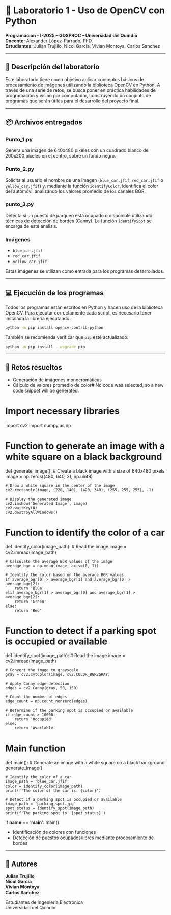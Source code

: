 # 🧪 Laboratorio 1 - Uso de OpenCV con Python  
**Programación – I-2025 – GDSPROC – Universidad del Quindío**  
**Docente:** Alexander López-Parrado, PhD.  
**Estudiantes:** Julian Trujillo, Nicol Garcia, Vivian Montoya, Carlos Sanchez

---

## 🎯 Descripción del laboratorio
Este laboratorio tiene como objetivo aplicar conceptos básicos de procesamiento de imágenes utilizando la biblioteca OpenCV en Python. A través de una serie de retos, se busca poner en práctica habilidades de programación y visión por computador, construyendo un conjunto de programas que serán útiles para el desarrollo del proyecto final.

---

## 📦 Archivos entregados

### Punto_1.py
Genera una imagen de 640x480 píxeles con un cuadrado blanco de 200x200 píxeles en el centro, sobre un fondo negro.

### Punto_2.py
Solicita al usuario el nombre de una imagen (`blue_car.jfif`, `red_car.jfif` o `yellow_car.jfif`) y, mediante la función `identifyColor`, identifica el color del automóvil analizando los valores promedio de los canales BGR.

### punto_3.py
Detecta si un puesto de parqueo está ocupado o disponible utilizando técnicas de detección de bordes (Canny). La función `identifySpot` se encarga de este análisis.

### Imágenes
- `blue_car.jfif`
- `red_car.jfif`
- `yellow_car.jfif`

Estas imágenes se utilizan como entrada para los programas desarrollados.

---

## 💻 Ejecución de los programas
Todos los programas están escritos en Python y hacen uso de la biblioteca OpenCV. Para ejecutar correctamente cada script, es necesario tener instalada la librería ejecutando:

```bash
python -m pip install opencv-contrib-python
```

También se recomienda verificar que `pip` esté actualizado:

```bash
python -m pip install --upgrade pip
```

---

## 🧠 Retos resueltos
- Generación de imágenes monocromáticas
- Cálculo de valores promedio de color# No code was selected, so a new code snippet will be generated.

# Import necessary libraries
import cv2
import numpy as np

# Function to generate an image with a white square on a black background
def generate_image():
    # Create a black image with a size of 640x480 pixels
    image = np.zeros((480, 640, 3), np.uint8)
    
    # Draw a white square in the center of the image
    cv2.rectangle(image, (220, 140), (420, 340), (255, 255, 255), -1)
    
    # Display the generated image
    cv2.imshow('Generated Image', image)
    cv2.waitKey(0)
    cv2.destroyAllWindows()

# Function to identify the color of a car
def identify_color(image_path):
    # Read the image
    image = cv2.imread(image_path)
    
    # Calculate the average BGR values of the image
    average_bgr = np.mean(image, axis=(0, 1))
    
    # Identify the color based on the average BGR values
    if average_bgr[0] > average_bgr[1] and average_bgr[0] > average_bgr[2]:
        return 'Blue'
    elif average_bgr[1] > average_bgr[0] and average_bgr[1] > average_bgr[2]:
        return 'Green'
    else:
        return 'Red'

# Function to detect if a parking spot is occupied or available
def identify_spot(image_path):
    # Read the image
    image = cv2.imread(image_path)
    
    # Convert the image to grayscale
    gray = cv2.cvtColor(image, cv2.COLOR_BGR2GRAY)
    
    # Apply Canny edge detection
    edges = cv2.Canny(gray, 50, 150)
    
    # Count the number of edges
    edge_count = np.count_nonzero(edges)
    
    # Determine if the parking spot is occupied or available
    if edge_count > 10000:
        return 'Occupied'
    else:
        return 'Available'

# Main function
def main():
    # Generate an image with a white square on a black background
    generate_image()
    
    # Identify the color of a car
    image_path = 'blue_car.jfif'
    color = identify_color(image_path)
    print(f'The color of the car is: {color}')
    
    # Detect if a parking spot is occupied or available
    image_path = 'parking_spot.jpg'
    spot_status = identify_spot(image_path)
    print(f'The parking spot is: {spot_status}')

if __name__ == '__main__':
    main()
- Identificación de colores con funciones
- Detección de puestos ocupados/libres mediante procesamiento de bordes

---

## 👤 Autores
**Julian Trujillo**  
**Nicol Garcia**  
**Vivian Montoya**  
**Carlos Sanchez**  

Estudiantes de Ingeniería Electrónica  
Universidad del Quindío